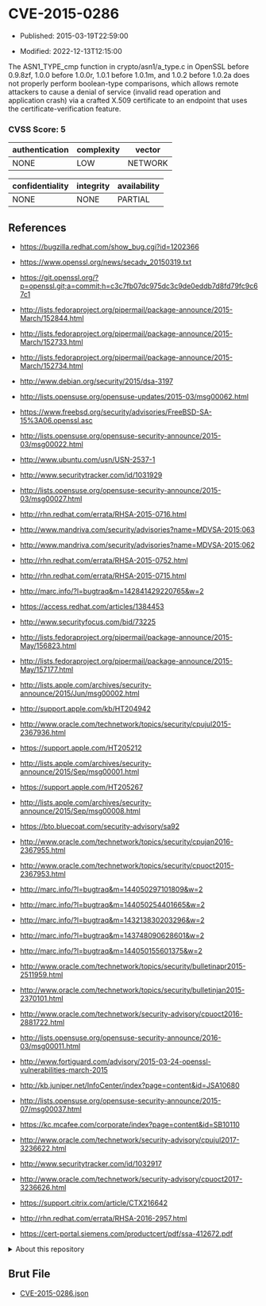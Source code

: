 # CVE-2015-0286

- Published: 2015-03-19T22:59:00

- Modified: 2022-12-13T12:15:00

The ASN1_TYPE_cmp function in crypto/asn1/a_type.c in OpenSSL before 0.9.8zf, 1.0.0 before 1.0.0r, 1.0.1 before 1.0.1m, and 1.0.2 before 1.0.2a does not properly perform boolean-type comparisons, which allows remote attackers to cause a denial of service (invalid read operation and application crash) via a crafted X.509 certificate to an endpoint that uses the certificate-verification feature.

### CVSS Score: **5**

| authentication | complexity | vector |
| --- | --- | --- |
| NONE | LOW | NETWORK |

| confidentiality | integrity | availability |
| --- | --- | --- |
| NONE | NONE | PARTIAL |

## References

* https://bugzilla.redhat.com/show_bug.cgi?id=1202366

* https://www.openssl.org/news/secadv_20150319.txt

* https://git.openssl.org/?p=openssl.git;a=commit;h=c3c7fb07dc975dc3c9de0eddb7d8fd79fc9c67c1

* http://lists.fedoraproject.org/pipermail/package-announce/2015-March/152844.html

* http://lists.fedoraproject.org/pipermail/package-announce/2015-March/152733.html

* http://lists.fedoraproject.org/pipermail/package-announce/2015-March/152734.html

* http://www.debian.org/security/2015/dsa-3197

* http://lists.opensuse.org/opensuse-updates/2015-03/msg00062.html

* https://www.freebsd.org/security/advisories/FreeBSD-SA-15%3A06.openssl.asc

* http://lists.opensuse.org/opensuse-security-announce/2015-03/msg00022.html

* http://www.ubuntu.com/usn/USN-2537-1

* http://www.securitytracker.com/id/1031929

* http://lists.opensuse.org/opensuse-security-announce/2015-03/msg00027.html

* http://rhn.redhat.com/errata/RHSA-2015-0716.html

* http://www.mandriva.com/security/advisories?name=MDVSA-2015:063

* http://www.mandriva.com/security/advisories?name=MDVSA-2015:062

* http://rhn.redhat.com/errata/RHSA-2015-0752.html

* http://rhn.redhat.com/errata/RHSA-2015-0715.html

* http://marc.info/?l=bugtraq&m=142841429220765&w=2

* https://access.redhat.com/articles/1384453

* http://www.securityfocus.com/bid/73225

* http://lists.fedoraproject.org/pipermail/package-announce/2015-May/156823.html

* http://lists.fedoraproject.org/pipermail/package-announce/2015-May/157177.html

* http://lists.apple.com/archives/security-announce/2015/Jun/msg00002.html

* http://support.apple.com/kb/HT204942

* http://www.oracle.com/technetwork/topics/security/cpujul2015-2367936.html

* https://support.apple.com/HT205212

* http://lists.apple.com/archives/security-announce/2015/Sep/msg00001.html

* https://support.apple.com/HT205267

* http://lists.apple.com/archives/security-announce/2015/Sep/msg00008.html

* https://bto.bluecoat.com/security-advisory/sa92

* http://www.oracle.com/technetwork/topics/security/cpujan2016-2367955.html

* http://www.oracle.com/technetwork/topics/security/cpuoct2015-2367953.html

* http://marc.info/?l=bugtraq&m=144050297101809&w=2

* http://marc.info/?l=bugtraq&m=144050254401665&w=2

* http://marc.info/?l=bugtraq&m=143213830203296&w=2

* http://marc.info/?l=bugtraq&m=143748090628601&w=2

* http://marc.info/?l=bugtraq&m=144050155601375&w=2

* http://www.oracle.com/technetwork/topics/security/bulletinapr2015-2511959.html

* http://www.oracle.com/technetwork/topics/security/bulletinjan2015-2370101.html

* http://www.oracle.com/technetwork/security-advisory/cpuoct2016-2881722.html

* http://lists.opensuse.org/opensuse-security-announce/2016-03/msg00011.html

* http://www.fortiguard.com/advisory/2015-03-24-openssl-vulnerabilities-march-2015

* http://kb.juniper.net/InfoCenter/index?page=content&id=JSA10680

* http://lists.opensuse.org/opensuse-security-announce/2015-07/msg00037.html

* https://kc.mcafee.com/corporate/index?page=content&id=SB10110

* http://www.oracle.com/technetwork/security-advisory/cpujul2017-3236622.html

* http://www.securitytracker.com/id/1032917

* http://www.oracle.com/technetwork/security-advisory/cpuoct2017-3236626.html

* https://support.citrix.com/article/CTX216642

* http://rhn.redhat.com/errata/RHSA-2016-2957.html

* https://cert-portal.siemens.com/productcert/pdf/ssa-412672.pdf

<details>
<summary>About this repository</summary> 

  This repository is part of the project [Live Hack CVE](https://github.com/Live-Hack-CVE). Main website can be found [www.live-hack.org](https://www.live-hack.org) 
  
  Made by [Sn0wAlice](https://github.com/Sn0wAlice) for the people that care about security and need to have a feed of the latest CVEs. Hope you enjoy it, don't forget to star the repo and follow me on [Twitter](https://twitter.com/Sn0wAlice) and [Github](https://github.com/Sn0wAlice). And that is my [personnal website](https://www.alice-snow.me/)

  - [Home Page](https://github.com/Live-Hack-CVE)
  - [Framework](https://github.com/Live-Hack-CVE/cve-framework)
  - [CVE database](https://github.com/Live-Hack-CVE/full_database)
  - [Changelog](https://github.com/Live-Hack-CVE/Changelog)
</details>

## Brut File

* [CVE-2015-0286.json](https://raw.githubusercontent.com/Live-Hack-CVE/full_database/main/cves/2015/CVE-2015-0286.json)

